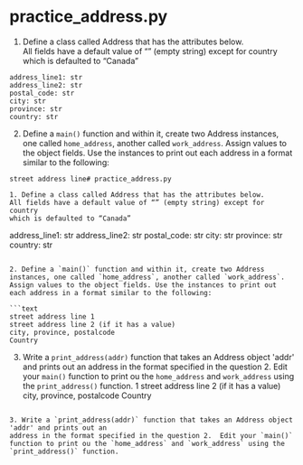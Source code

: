 # practice_address.py

1. Define a class called Address that has the attributes below.  
All fields have a default value of “” (empty string) except for country 
which is defaulted to “Canada”
```
address_line1: str
address_line2: str
postal_code: str
city: str
province: str
country: str
```

2. Define a `main()` function and within it, create two Address instances, one called `home_address`, another called `work_address`. 
Assign values to the object fields. Use the instances to print out each address in a format similar to the following:

```text
street address line# practice_address.py

1. Define a class called Address that has the attributes below.  
All fields have a default value of “” (empty string) except for country 
which is defaulted to “Canada”
```
address_line1: str
address_line2: str
postal_code: str
city: str
province: str
country: str
```

2. Define a `main()` function and within it, create two Address instances, one called `home_address`, another called `work_address`. 
Assign values to the object fields. Use the instances to print out each address in a format similar to the following:

```text
street address line 1
street address line 2 (if it has a value)
city, province, postalcode
Country
```

3. Write a `print_address(addr)` function that takes an Address object 'addr' and prints out an 
address in the format specified in the question 2.  Edit your `main()` function to print ou the `home_address` and `work_address` using the `print_address()` function. 
 1
street address line 2 (if it has a value)
city, province, postalcode
Country
```

3. Write a `print_address(addr)` function that takes an Address object 'addr' and prints out an 
address in the format specified in the question 2.  Edit your `main()` function to print ou the `home_address` and `work_address` using the `print_address()` function. 
